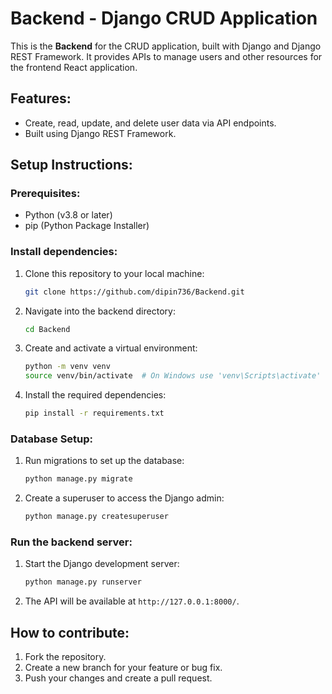 # Backend - Django CRUD Application

This is the **Backend** for the CRUD application, built with Django and Django REST Framework. It provides APIs to manage users and other resources for the frontend React application.

## Features:
- Create, read, update, and delete user data via API endpoints.
- Built using Django REST Framework.
  
## Setup Instructions:

### Prerequisites:
- Python (v3.8 or later)
- pip (Python Package Installer)

### Install dependencies:
1. Clone this repository to your local machine:
    ```bash
    git clone https://github.com/dipin736/Backend.git
    ```

2. Navigate into the backend directory:
    ```bash
    cd Backend
    ```

3. Create and activate a virtual environment:
    ```bash
    python -m venv venv
    source venv/bin/activate  # On Windows use 'venv\Scripts\activate'
    ```

4. Install the required dependencies:
    ```bash
    pip install -r requirements.txt
    ```

### Database Setup:
1. Run migrations to set up the database:
    ```bash
    python manage.py migrate
    ```

2. Create a superuser to access the Django admin:
    ```bash
    python manage.py createsuperuser
    ```

### Run the backend server:
1. Start the Django development server:
    ```bash
    python manage.py runserver
    ```

2. The API will be available at `http://127.0.0.1:8000/`.

## How to contribute:
1. Fork the repository.
2. Create a new branch for your feature or bug fix.
3. Push your changes and create a pull request.
